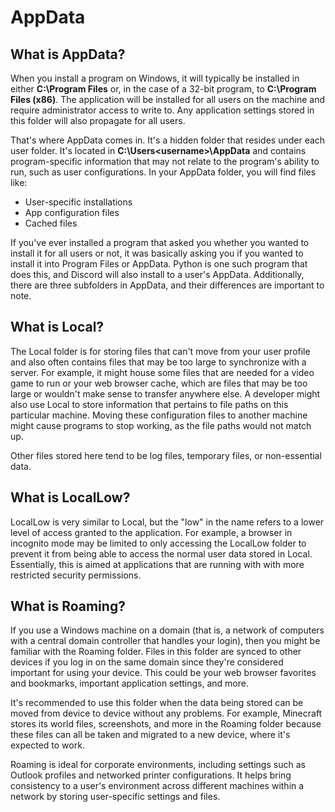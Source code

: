 # AppData
## What is AppData?
When you install a program on Windows, it will typically be installed in either **C:\Program Files** or, in the case of a 32-bit program, to **C:\Program Files (x86)**. The application will be installed for all users on the machine and require administrator access to write to. Any application settings stored in this folder will also propagate for all users.

That's where AppData comes in. It's a hidden folder that resides under each user folder. It's located in **C:\Users\<username>\AppData** and contains program-specific information that may not relate to the program's ability to run, such as user configurations. In your AppData folder, you will find files like:

* User-specific installations
* App configuration files
* Cached files

If you've ever installed a program that asked you whether you wanted to install it for all users or not, it was basically asking you if you wanted to install it into Program Files or AppData. Python is one such program that does this, and Discord will also install to a user's AppData. Additionally, there are three subfolders in AppData, and their differences are important to note.

## What is Local?
The Local folder is for storing files that can't move from your user profile and also often contains files that may be too large to synchronize with a server. For example, it might house some files that are needed for a video game to run or your web browser cache, which are files that may be too large or wouldn't make sense to transfer anywhere else. A developer might also use Local to store information that pertains to file paths on this particular machine. Moving these configuration files to another machine might cause programs to stop working, as the file paths would not match up.

Other files stored here tend to be log files, temporary files, or non-essential data.

## What is LocalLow?
LocalLow is very similar to Local, but the "low" in the name refers to a lower level of access granted to the application. For example, a browser in incognito mode may be limited to only accessing the LocalLow folder to prevent it from being able to access the normal user data stored in Local. Essentially, this is aimed at applications that are running with with more restricted security permissions.

## What is Roaming?
If you use a Windows machine on a domain (that is, a network of computers with a central domain controller that handles your login), then you might be familiar with the Roaming folder. Files in this folder are synced to other devices if you log in on the same domain since they're considered important for using your device. This could be your web browser favorites and bookmarks, important application settings, and more.

It's recommended to use this folder when the data being stored can be moved from device to device without any problems. For example, Minecraft stores its world files, screenshots, and more in the Roaming folder because these files can all be taken and migrated to a new device, where it's expected to work.

Roaming is ideal for corporate environments, including settings such as Outlook profiles and networked printer configurations. It helps bring consistency to a user's environment across different machines within a network by storing user-specific settings and files.